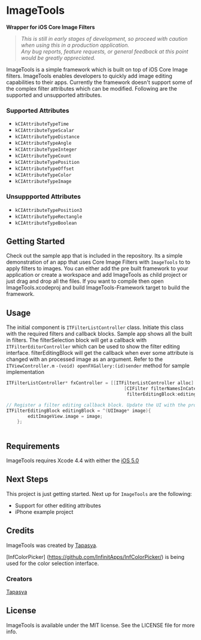 # ImageTools
**Wrapper for iOS Core Image Filters**

> _This is still in early stages of development, so proceed with caution when using this in a production application.  
> Any bug reports, feature requests, or general feedback at this point would be greatly appreciated._

ImageTools is a simple framework which is built on top of iOS Core Image filters. ImageTools enables developers to quickly add image editing capabilities to their apps. 
Currently the framework doesn't support some of the complex filter attributes which can be modified. Following are the supported and unsupported attributes. 

### Supported Attributes
- `kCIAttributeTypeTime`
- `kCIAttributeTypeScalar` 
- `kCIAttributeTypeDistance`
- `kCIAttributeTypeAngle`
- `kCIAttributeTypeInteger`
- `kCIAttributeTypeCount`
- `kCIAttributeTypePosition`
- `kCIAttributeTypeOffset`
- `kCIAttributeTypeColor`
- `kCIAttributeTypeImage`

### Unsuppported Attributes
- `kCIAttributeTypePosition3`
- `kCIAttributeTypeRectangle`
- `kCIAttributeTypeBoolean`

## Getting Started

Check out the sample app that is included in the repository. Its a simple demonstration of an app that uses Core Image Filters with `ImageTools` to to apply filters to images.
You can either add the pre built framework to your application or create a workspace and add ImageTools as child project or just drag and drop all the files. If you want to compile then open ImageTools.xcodeproj and build ImageTools-Framework target to build the framework.

## Usage

The initial component is `ITFilterListController` class. Initiate this class with the required filters and callback blocks. Sample app shows all the built in filters. The filterSelection block will get a callback with `ITFilterEditorController`  which can be used to show the filter editing interface. 
filterEditingBlock will get the callback when ever some attribute is changed with an processed image as an argument.  Refer to the `ITViewController.m`  `-(void) openFXGallery:(id)sender` method for sample implementation

``` objective-c
ITFilterListController* fxController = [[ITFilterListController alloc] initWithFilters:[NSMutableArray arrayWithArray:
											[CIFilter filterNamesInCategory:kCICategoryBuiltIn]] filterSelectionBlock:callbackBlock
											 filterEditingBlock:editingBlock];

// Register a filter editing callback block. Update the UI with the processed image											 
ITFilterEditingBlock editingBlock = ^(UIImage* image){
        editImageView.image = image;
    };											 
    
```


## Requirements

ImageTools requires Xcode 4.4 with either the [iOS 5.0](http://developer.apple.com/library/ios/#releasenotes/General/WhatsNewIniPhoneOS/Articles/iOS5.html) 

## Next Steps

This project is just getting started. Next up for `ImageTools` are the following:

- Support for other editing attributes
- iPhone example project

## Credits

ImageTools was created by [Tapasya](https://github.com/tapasya/).

 [InfColorPicker] (https://github.com/InfinitApps/InfColorPicker/) is being used for the color selection interface.


### Creators

[Tapasya](http://github.com/tapasya)  


## License

ImageTools is available under the MIT license. See the LICENSE file for more info.
